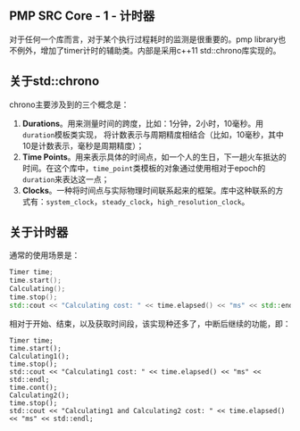 ## PMP SRC Core - 1 - 计时器

对于任何一个库而言，对于某个执行过程耗时的监测是很重要的。pmp library也不例外，增加了timer计时的辅助类。内部是采用c++11 std::chrono库实现的。

## 关于std::chrono

chrono主要涉及到的三个概念是：

1. **Durations**。用来测量时间的跨度，比如：1分钟，2小时，10毫秒。用`duration`模板类实现， 将计数表示与周期精度相结合（比如，10毫秒，其中10是计数表示，毫秒是周期精度）；
2. **Time Points**。用来表示具体的时间点，如一个人的生日，下一趟火车抵达的时间。在这个库中，`time_point`类模板的对象通过使用相对于epoch的`duration`来表达这一点；
3. **Clocks**。一种将时间点与实际物理时间联系起来的框架。库中这种联系的方式有：`system_clock`，`steady_clock`，`high_resolution_clock`。

## 关于计时器

通常的使用场景是：

```c++
Timer time;
time.start();
Calculating();
time.stop();
std::cout << "Calculating cost: " << time.elapsed() << "ms" << std::endl;
```

相对于开始、结束，以及获取时间段，该实现种还多了，中断后继续的功能，即：

```
Timer time;
time.start();
Calculating1();
time.stop();
std::cout << "Calculating1 cost: " << time.elapsed() << "ms" << std::endl;
time.cont();
Calculating2();
time.stop();
std::cout << "Calculating1 and Calculating2 cost: " << time.elapsed() << "ms" << std::endl;
```

